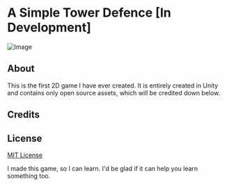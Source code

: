 # A Simple Tower Defence [In Development]

![Image](https://github.com/angelinn/SimpleTowerDefence/blob/master/images/ss.png "Simple tower defence")
## About
This is the first 2D game I have ever created. 
It is entirely created in Unity and contains only open source assets, which will be credited down below.

## Credits


## License
[MIT License](LICENSE.md)

I made this game, so I can learn. I'd be glad if it can help you learn something too.
